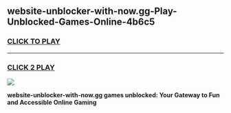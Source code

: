 
## website-unblocker-with-now.gg-Play-Unblocked-Games-Online-4b6c5
<h3>
<a href="https://premium76.site?title=website-unblocker-with-now.gg&ref=25A">CLICK TO PLAY</a></h3>
<hr>

<h3>
<a href="https://premium76.site?title=website-unblocker-with-now.gg&ref=25A">CLICK 2 PLAY</a>
  
</h3>

<a href="https://premium76.site?title=website-unblocker-with-now.gg&ref=25A"><img src="https://clearcache.store/games.png"></a>


**website-unblocker-with-now.gg games unblocked: Your Gateway to Fun and Accessible Online Gaming**
